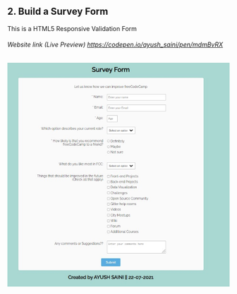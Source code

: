 ## 2. Build a Survey Form 
This is a HTML5 Responsive Validation Form
###### Website link (Live Preview) https://codepen.io/ayush_saini/pen/mdmBvRX

![survey-form](https://github.com/sainiayush/FreeCodeCamp/blob/main/Responsive%20Web%20Design%20Certification/2.%20Build%20a%20Survey%20Form/Survey_Form.jpg)



